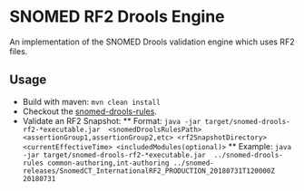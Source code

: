 # SNOMED RF2 Drools Engine
An implementation of the SNOMED Drools validation engine which uses RF2 files.

## Usage
* Build with maven: `mvn clean install`
* Checkout the [snomed-drools-rules](https://github.com/IHTSDO/snomed-drools-rules).
* Validate an RF2 Snapshot:
** Format: `java -jar target/snomed-drools-rf2-*executable.jar  <snomedDroolsRulesPath> <assertionGroup1,assertionGroup2,etc> <rf2SnapshotDirectory> <currentEffectiveTime> <includedModules(optional)>`
** Example: `java -jar target/snomed-drools-rf2-*executable.jar  ../snomed-drools-rules common-authoring,int-authoring ../snomed-releases/SnomedCT_InternationalRF2_PRODUCTION_20180731T120000Z 20180731`
